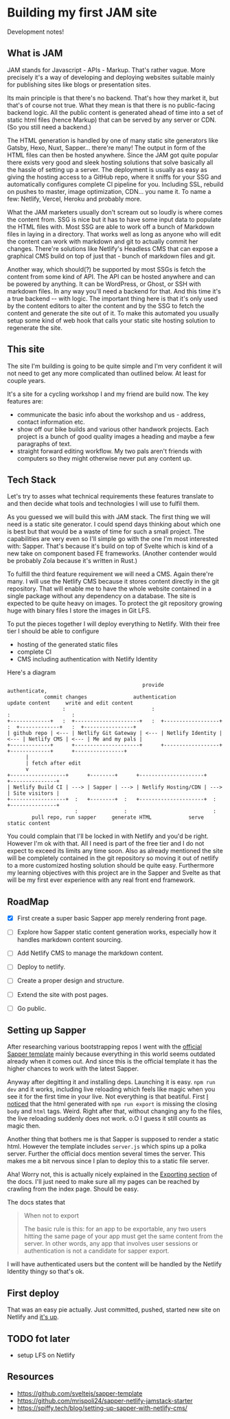 # Building my first JAM site
Development notes!

## What is JAM
JAM stands for Javascript - APIs - Markup. That's rather vague. More precisely it's a way of developing and deploying websites suitable mainly for publishing sites like blogs or presentation sites.

Its main principle is that there's no backend. That's how they market it, but that's of course not true. What they mean is that there is no public-facing backend logic. All the public content is generated ahead of time into a set of static html files (hence Markup) that can be served by any server or CDN. (So you still need a backend.)

The HTML generation is handled by one of many static site generators like Gatsby, Hexo, Nuxt, Sapper... there're many! The output in form of the HTML files can then be hosted anywhere. Since the JAM got quite popular there exists very good and sleek hosting solutions that solve basically all the hassle of setting up a server. The deployment is usually as easy as giving the hosting access to a GitHub repo, where it sniffs for your SSG and automatically configures complete CI pipeline for you. Including SSL, rebuild on pushes to master, image optimization, CDN... you name it. To name a few: Netlify, Vercel, Heroku and probably more.

What the JAM marketers usually don't scream out so loudly is where comes the content from. SSG is nice but it has to have some input data to populate the HTML files with. Most SSG are able to work off a bunch of Markdown files in laying in a directory. That works well as long as anyone who will edit the content can work with markdown and git to actually commit her changes. There're solutions like Netlify's Headless CMS that can expose a graphical CMS build on top of just that - bunch of markdown files and git.

Another way, which should(?) be supported by most SSGs is fetch the content from some kind of API. The API can be hosted anywhere and can be powered by anything. It can be WordPress, or Ghost, or SSH with markdown files. In any way you'll need a backend for that. And this time it's a true backend -- with logic. The important thing here is that it's only used by the content editors to alter the content and by the SSG to fetch the content and generate the site out of it. To make this automated you usually setup some kind of web hook that calls your static site hosting solution to regenerate the site.

## This site
The site I'm building is going to be quite simple and I'm very confident it will not need to get any more complicated than outlined below. At least for couple years.

It's a site for a cycling workshop I and my friend are build now. The key features are:
- communicate the basic info about the workshop and us - address, contact information etc.
- show off our bike builds and various other handwork projects. Each project is a bunch of good quality images a heading and maybe a few paragraphs of text.
- straight forward editing workflow. My two pals aren't friends with computers so they might otherwise never put any content up.


## Tech Stack
Let's try to asses what technical requirements these features translate to and then decide what tools and technologies I will use to fulfil them.

As you guessed we will build this with JAM stack. The first thing we will need is a static site generator. I could spend days thinking about which one is best but that would be a waste of time for such a small project. The capabilities are very even so I'll simple go with the one I'm most interested with: Sapper. That's because it's build on top of Svelte which is kind of a new take on component based FE frameworks. (Another contender would be probably Zola because it's written in Rust.)

To fulfill the third feature requirement we will need a CMS. Again there're many. I will use the Netlify CMS because it stores content directly in the git repository. That will enable me to have the whole website contained in a single package without any dependency on a database. The site is expected to be quite heavy on images. To protect the git repository growing huge with binary files I store the images in Git LFS.

To put the pieces together I will deploy everything to Netlify. With their free tier I should be able to configure
- hosting of the generated static files
- complete CI
- CMS including authentication with Netlify Identity

Here's a diagram

```                                        
                                            provide                 authenticate,
            commit changes               authentication            update content     write and edit content
                  :                            :                         :                    :                    
+-------------+   :  +---------------------+   :  +------------------+   :  +-------------+   :  +----------------+
| github repo | <--- | Netlify Git Gateway | <--- | Netlify Identity | <--- | Netlify CMS | <--- | Me and my pals |
+-------------+      +---------------------+      +------------------+      +-------------+      +----------------+
      |
      | fetch after edit
      v
+------------------+      +--------+      +---------------------+      +---------------+
| Netlify Build CI | ---> | Sapper | ---> | Netlify Hosting/CDN | ---> | Site visitors |
+------------------+  :   +--------+  :   +---------------------+  :   +---------------+
                      :               :                            :
        pull repo, run sapper     generate HTML            serve static content
```

You could complain that I'll be locked in with Netlify and you'd be right. However I'm ok with that. All I need is part of the free tier and I do not expect to exceed its limits any time soon. Also as already mentioned the site will be completely contained in the git repository so moving it out of netlify to a more customized hosting solution should be quite easy. Furthermore my learning objectives with this project are in the Sapper and Svelte as that will be my first ever experience with any real front end framework.

## RoadMap
- [x] First create a super basic Sapper app merely rendering front page.
- [ ] Explore how Sapper static content generation works, especially how it handles markdown content sourcing.
- [ ] Add Netlify CMS to manage the markdown content.
- [ ] Deploy to netlify.
- [ ] Create a proper design and structure.
- [ ] Extend the site with post pages.
- [ ] Go public.


## Setting up Sapper
After researching various bootstrapping repos I went with the [official Sapper template](https://github.com/sveltejs/sapper-template) mainly because everything in this world seems outdated already when it comes out. And since this is the official template it has the higher chances to work with the latest Sapper.

Anyway after degitting it and installing deps. Launching it is easy. `npm run dev` and it works, including live reloading which feels like magic when you see it for the first time in your live.
Not everything is that beatiful. First [I noticed](https://stackoverflow.com/questions/61843696/why-sapper-omits-clossing-html-tags) that the html generated with `npm run export` is missing the closing `body` and `html` tags. Weird.
Right after that, without changing any fo the files, the live reloading suddenly does not work. o.O I guess it still counts as magic then.

Another thing that bothers me is that Sapper is supposed to render a static html. However the template includes `server.js` which spins up a polka server. Further the official docs mention several times the server. This makes me a bit nervous since I plan to deploy this to a static file server.

Aha! Worry not, this is actually nicely explained in the [Exporting section](https://sapper.svelte.dev/docs#Exporting) of the docs. I'll just need to make sure all my pages can be reached by crawling from the index page. Should be easy.

The docs states that
> When not to export
>
> The basic rule is this: for an app to be exportable, any two users hitting the same page of your app must get the same content from the server. In other words, any app that involves user sessions or authentication is not a candidate for sapper export.

I will have authenticated users but the content will be handled by the Netlify Identity thingy so that's ok.

## First deploy
That was an easy pie actually. Just committed, pushed, started new site on Netlify and [it's up](https://cyklozalar.netlify.app/).

## TODO fot later
- setup LFS on Netlify

## Resources
- https://github.com/sveltejs/sapper-template
- https://github.com/mrispoli24/sapper-netlify-jamstack-starter
- https://spiffy.tech/blog/setting-up-sapper-with-netlify-cms/
